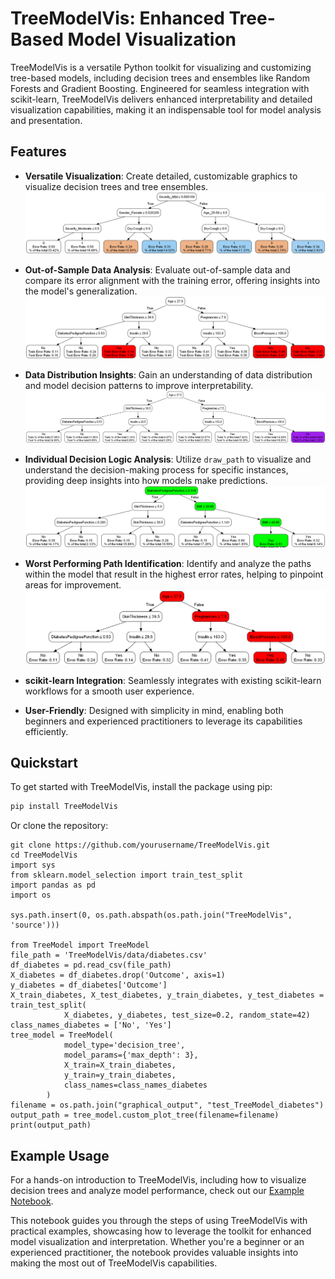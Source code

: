 # TreeModelVis: Enhanced Tree-Based Model Visualization

TreeModelVis is a versatile Python toolkit for visualizing and customizing tree-based models, including decision trees
and ensembles like Random Forests and Gradient Boosting. Engineered for seamless integration with scikit-learn,
TreeModelVis delivers enhanced interpretability and detailed visualization capabilities, making it an indispensable tool
for model analysis and presentation.

## Features

- **Versatile Visualization**: Create detailed, customizable graphics to visualize decision trees and tree ensembles.
  ![Versatile Visualization Example](graphical_output/test_TreeModel_AsthmaDiseasePrediction.png)

- **Out-of-Sample Data Analysis**: Evaluate out-of-sample data and compare its error alignment with the training error,
  offering insights into the model's generalization.
  ![Out-of-Sample Data Analysis](graphical_output/decision_tree_with_large_error.png)

- **Data Distribution Insights**: Gain an understanding of data distribution and model decision patterns to improve
  interpretability.
  ![Data Distribution Insights](graphical_output/decision_tree_with_large_deviation.png)

- **Individual Decision Logic Analysis**: Utilize `draw_path` to visualize and understand the decision-making process
  for specific instances, providing deep insights into how models make predictions.
  ![Individual Decision Logic Example](graphical_output/test_tree_diabetes_draw_path.png)

- **Worst Performing Path Identification**: Identify and analyze the paths within the model that result in the highest
  error rates, helping to pinpoint areas for improvement.
  ![Worst Performing Path Example](graphical_output/decision_tree_worst_path.png)

- **scikit-learn Integration**: Seamlessly integrates with existing scikit-learn workflows for a smooth user experience.

- **User-Friendly**: Designed with simplicity in mind, enabling both beginners and experienced practitioners to leverage
  its capabilities efficiently.

## Quickstart

To get started with TreeModelVis, install the package using pip:

```bash
pip install TreeModelVis
```

Or clone the repository:

```
git clone https://github.com/yourusername/TreeModelVis.git
cd TreeModelVis
import sys
from sklearn.model_selection import train_test_split
import pandas as pd
import os

sys.path.insert(0, os.path.abspath(os.path.join("TreeModelVis", 'source')))

from TreeModel import TreeModel
file_path = 'TreeModelVis/data/diabetes.csv'
df_diabetes = pd.read_csv(file_path)
X_diabetes = df_diabetes.drop('Outcome', axis=1)
y_diabetes = df_diabetes['Outcome']
X_train_diabetes, X_test_diabetes, y_train_diabetes, y_test_diabetes = train_test_split(
            X_diabetes, y_diabetes, test_size=0.2, random_state=42)
class_names_diabetes = ['No', 'Yes']
tree_model = TreeModel(
            model_type='decision_tree',
            model_params={'max_depth': 3},
            X_train=X_train_diabetes,
            y_train=y_train_diabetes,
            class_names=class_names_diabetes
        )
filename = os.path.join("graphical_output", "test_TreeModel_diabetes")
output_path = tree_model.custom_plot_tree(filename=filename)
print(output_path)
```

## Example Usage

For a hands-on introduction to TreeModelVis, including how to visualize decision trees and analyze model performance,
check out our [Example Notebook](example/Example_TreeModelVis.ipynb).

This notebook guides you through the steps of using TreeModelVis with practical examples, showcasing how to leverage the
toolkit for enhanced model visualization and interpretation. Whether you're a beginner or an experienced practitioner,
the notebook provides valuable insights into making the most out of TreeModelVis capabilities.



